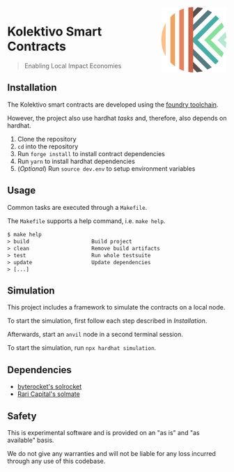 <img align="right" width="150" height="150" top="100" src="./assets/kolektivo.png">

# Kolektivo Smart Contracts

> Enabling Local Impact Economies

## Installation

The Kolektivo smart contracts are developed using the [foundry toolchain](https://getfoundry.sh).

However, the project also use hardhat _tasks_ and, therefore, also depends on hardhat.

1. Clone the repository
2. `cd` into the repository
3. Run `forge install` to install contract dependencies
4. Run `yarn` to install hardhat dependencies
5. (_Optional_) Run `source dev.env` to setup environment variables

## Usage

Common tasks are executed through a `Makefile`.

The `Makefile` supports a help command, i.e. `make help`.

```
$ make help
> build                    Build project
> clean                    Remove build artifacts
> test                     Run whole testsuite
> update                   Update dependencies
> [...]
```

## Simulation

This project includes a framework to simulate the contracts on a local node.

To start the simulation, first follow each step described in _Installation_.

Afterwards, start an `anvil` node in a second terminal session.

To start the simulation, run `npx hardhat simulation`.

## Dependencies

- [byterocket's solrocket](https://github.com/byterocket/solrocket)
- [Rari Capital's solmate](https://github.com/rari-capital/solmate)

## Safety

This is experimental software and is provided on an "as is" and
"as available" basis.

We do not give any warranties and will not be liable for any loss incurred
through any use of this codebase.

